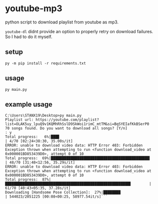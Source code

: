 # youtube-mp3

python script to download playlist from youtube as mp3.

`youtube-dl` didnt provide an option to properly retry on download failures. So I had to do it myself.

## setup

```commandline
py -m pip install -r requirements.txt
```

## usage

```commandline
py main.py
```

## example usage

```commandline
C:\Users\STANX19\Desktop>py main.py
Playlist url: https://youtube.com/playlist?list=OLAK5uy_lpuQ9v1KQMhRhSslD9SkWoi1rimC_mtTM&si=BqSYEIafKkBSerP0
70 songs found. Do you want to download all songs? [Y/n]
: y
Total progress:   6%|███▊                                                               | 4/70 [02:24<38:30, 35.00s/it]
ERROR: unable to download video data: HTTP Error 403: Forbidden
Exception thrown when attempting to run <function download_video at 0x000001BD853439D0>, attempt 0 of 10
Total progress:  69%|█████████████████████████████████████████████▎                    | 48/70 [31:48<12:56, 35.29s/it]
ERROR: unable to download video data: HTTP Error 403: Forbidden
Exception thrown when attempting to run <function download_video at 0x000001BD853439D0>, attempt 0 of 10
Total progress:  87%|█████████████████████████████████████████████████████████▌        | 61/70 [40:43<05:35, 37.28s/it]
Downloading [Handsome Pose Collection]:  27%|███████▉                      | 544023/2051225 [00:08<00:25, 58977.54it/s]```
